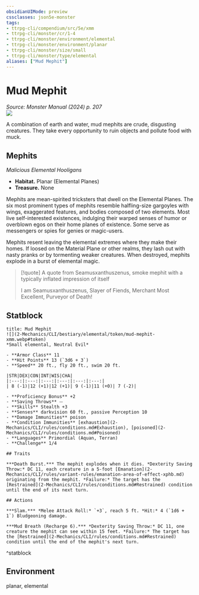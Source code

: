 ```yaml
---
obsidianUIMode: preview
cssclasses: json5e-monster
tags:
- ttrpg-cli/compendium/src/5e/xmm
- ttrpg-cli/monster/cr/1-4
- ttrpg-cli/monster/environment/elemental
- ttrpg-cli/monster/environment/planar
- ttrpg-cli/monster/size/small
- ttrpg-cli/monster/type/elemental
aliases: ["Mud Mephit"]
---
```

# Mud Mephit
*Source: Monster Manual (2024) p. 207*  
![](2-Mechanics/CLI/bestiary/elemental/img/mephits.webp#right)

A combination of earth and water, mud mephits are crude, disgusting creatures. They take every opportunity to ruin objects and pollute food with muck.

## Mephits

*Malicious Elemental Hooligans*

- **Habitat.** Planar (Elemental Planes)  
- **Treasure.** None  

Mephits are mean-spirited tricksters that dwell on the Elemental Planes. The six most prominent types of mephits resemble halfling-size gargoyles with wings, exaggerated features, and bodies composed of two elements. Most live self-interested existences, indulging their warped senses of humor or overblown egos on their home planes of existence. Some serve as messengers or spies for genies or magic-users.

Mephits resent leaving the elemental extremes where they make their homes. If loosed on the Material Plane or other realms, they lash out with nasty pranks or by tormenting weaker creatures. When destroyed, mephits explode in a burst of elemental magic.

> [!quote] A quote from Seamusxanthuszenus, smoke mephit with a typically inflated impression of itself  
> 
> I am Seamusxanthuszenus, Slayer of Fiends, Merchant Most Excellent, Purveyor of Death!


## Statblock

```ad-statblock
title: Mud Mephit
![](2-Mechanics/CLI/bestiary/elemental/token/mud-mephit-xmm.webp#token)
*Small elemental, Neutral Evil*

- **Armor Class** 11 
- **Hit Points** 13 (`3d6 + 3`) 
- **Speed** 20 ft., fly 20 ft., swim 20 ft.

|STR|DEX|CON|INT|WIS|CHA|
|:---:|:---:|:---:|:---:|:---:|:---:|
| 8 (-1)|12 (+1)|12 (+1)| 9 (-1)|11 (+0)| 7 (-2)|

- **Proficiency Bonus** +2
- **Saving Throws** ⏤
- **Skills** Stealth +3
- **Senses** darkvision 60 ft., passive Perception 10
- **Damage Immunities** poison
- **Condition Immunities** [exhaustion](2-Mechanics/CLI/rules/conditions.md#Exhaustion), [poisoned](2-Mechanics/CLI/rules/conditions.md#Poisoned)
- **Languages** Primordial (Aquan, Terran)
- **Challenge** 1/4

## Traits

***Death Burst.*** The mephit explodes when it dies. *Dexterity Saving Throw:* DC 11, each creature in a 5-foot [Emanation](2-Mechanics/CLI/rules/variant-rules/emanation-area-of-effect-xphb.md) originating from the mephit. *Failure:* The target has the [Restrained](2-Mechanics/CLI/rules/conditions.md#Restrained) condition until the end of its next turn.

## Actions

***Slam.*** *Melee Attack Roll:* `+3`, reach 5 ft. *Hit:* 4 (`1d6 + 1`) Bludgeoning damage.

***Mud Breath (Recharge 6).*** *Dexterity Saving Throw:* DC 11, one creature the mephit can see within 15 feet. *Failure:* The target has the [Restrained](2-Mechanics/CLI/rules/conditions.md#Restrained) condition until the end of the mephit's next turn.
```
^statblock

## Environment

planar, elemental